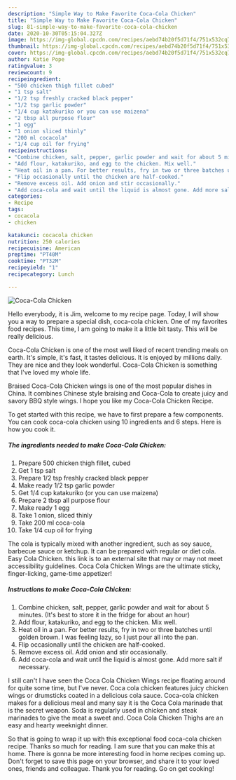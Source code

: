 ```yaml
---
description: "Simple Way to Make Favorite Coca-Cola Chicken"
title: "Simple Way to Make Favorite Coca-Cola Chicken"
slug: 81-simple-way-to-make-favorite-coca-cola-chicken
date: 2020-10-30T05:15:04.327Z
image: https://img-global.cpcdn.com/recipes/aebd74b20f5d71f4/751x532cq70/coca-cola-chicken-recipe-main-photo.jpg
thumbnail: https://img-global.cpcdn.com/recipes/aebd74b20f5d71f4/751x532cq70/coca-cola-chicken-recipe-main-photo.jpg
cover: https://img-global.cpcdn.com/recipes/aebd74b20f5d71f4/751x532cq70/coca-cola-chicken-recipe-main-photo.jpg
author: Katie Pope
ratingvalue: 3
reviewcount: 9
recipeingredient:
- "500 chicken thigh fillet cubed"
- "1 tsp salt"
- "1/2 tsp freshly cracked black pepper"
- "1/2 tsp garlic powder"
- "1/4 cup katakuriko or you can use maizena"
- "2 tbsp all purpose flour"
- "1 egg"
- "1 onion sliced thinly"
- "200 ml cocacola"
- "1/4 cup oil for frying"
recipeinstructions:
- "Combine chicken, salt, pepper, garlic powder and wait for about 5 minutes. (It&#39;s best to store it in the fridge for about an hour)"
- "Add flour, katakuriko, and egg to the chicken. Mix well."
- "Heat oil in a pan. For better results, fry in two or three batches until golden brown. I was feeling lazy, so I just pour all into the pan."
- "Flip occasionally until the chicken are half-cooked."
- "Remove excess oil. Add onion and stir occasionally."
- "Add coca-cola and wait until the liquid is almost gone. Add more salt if necessary."
categories:
- Recipe
tags:
- cocacola
- chicken

katakunci: cocacola chicken 
nutrition: 250 calories
recipecuisine: American
preptime: "PT40M"
cooktime: "PT32M"
recipeyield: "1"
recipecategory: Lunch

---
```



![Coca-Cola Chicken](https://img-global.cpcdn.com/recipes/aebd74b20f5d71f4/751x532cq70/coca-cola-chicken-recipe-main-photo.jpg)

Hello everybody, it is Jim, welcome to my recipe page. Today, I will show you a way to prepare a special dish, coca-cola chicken. One of my favorites food recipes. This time, I am going to make it a little bit tasty. This will be really delicious.

Coca-Cola Chicken is one of the most well liked of recent trending meals on earth. It's simple, it's fast, it tastes delicious. It is enjoyed by millions daily. They are nice and they look wonderful. Coca-Cola Chicken is something that I've loved my whole life.

Braised Coca-Cola Chicken wings is one of the most popular dishes in China. It combines Chinese style braising and Coca-Cola to create juicy and savory BBQ style wings. I hope you like my Coca-Cola Chicken Recipe.


To get started with this recipe, we have to first prepare a few components. You can cook coca-cola chicken using 10 ingredients and 6 steps. Here is how you cook it.

<!--inarticleads1-->

##### The ingredients needed to make Coca-Cola Chicken:

1. Prepare 500 chicken thigh fillet, cubed
1. Get 1 tsp salt
1. Prepare 1/2 tsp freshly cracked black pepper
1. Make ready 1/2 tsp garlic powder
1. Get 1/4 cup katakuriko (or you can use maizena)
1. Prepare 2 tbsp all purpose flour
1. Make ready 1 egg
1. Take 1 onion, sliced thinly
1. Take 200 ml coca-cola
1. Take 1/4 cup oil for frying


The cola is typically mixed with another ingredient, such as soy sauce, barbecue sauce or ketchup. It can be prepared with regular or diet cola. Easy Cola Chicken. this link is to an external site that may or may not meet accessibility guidelines. Coca Cola Chicken Wings are the ultimate sticky, finger-licking, game-time appetizer! 

<!--inarticleads2-->

##### Instructions to make Coca-Cola Chicken:

1. Combine chicken, salt, pepper, garlic powder and wait for about 5 minutes. (It&#39;s best to store it in the fridge for about an hour)
1. Add flour, katakuriko, and egg to the chicken. Mix well.
1. Heat oil in a pan. For better results, fry in two or three batches until golden brown. I was feeling lazy, so I just pour all into the pan.
1. Flip occasionally until the chicken are half-cooked.
1. Remove excess oil. Add onion and stir occasionally.
1. Add coca-cola and wait until the liquid is almost gone. Add more salt if necessary.


I still can&#39;t I have seen the Coca Cola Chicken Wings recipe floating around for quite some time, but I&#39;ve never. Coca cola chicken features juicy chicken wings or drumsticks coated in a delicious cola sauce. Coca-cola chicken makes for a delicious meal and many say it is the Coca Cola marinade that is the secret weapon. Soda is regularly used in chicken and steak marinades to give the meat a sweet and. Coca Cola Chicken Thighs are an easy and hearty weeknight dinner. 

So that is going to wrap it up with this exceptional food coca-cola chicken recipe. Thanks so much for reading. I am sure that you can make this at home. There is gonna be more interesting food in home recipes coming up. Don't forget to save this page on your browser, and share it to your loved ones, friends and colleague. Thank you for reading. Go on get cooking!
